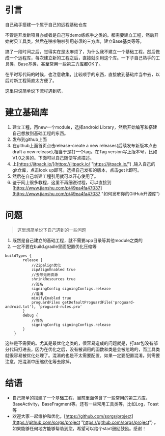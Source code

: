 # 引言
自己动手搭建一个属于自己的远程基础仓库

不管是开发新项目亦或者是自己写demo练练手之类的。都需要建立工程，然后开始拷贝工具类，然后在啪啦啪啦引用必须的三方库，建立Base基类等等。

搞了一段时间之后，觉得实在是太麻烦了，为什么我不建立一个基础工程。然后做成一个远程库，每次建立新的工程之后，直接就引用这个库。一下子自己熟手的工具类，Base基类，甚至常用一些第三方库都OK了。

在平时写代码的时候，也注意收集，比较顺手的东西，直接放到基础库当中去，以后对新工程简直太方便了。

这里只说简单说下流程遇到坑，

# 建立基础库
1.  建立工程，再new一个module，选择android Library，然后开始编写和搭建自己想放到基础工程的东西。
2.  发布到github上面
3.  在github上面首页点击release-create a new releases(后续发布新版本点击draft a new release),相当于是打一个tag。在Tag version写上版本号，比如 V1.0之类的。下面可以自己随便写点描述。
4.  上[https://jitpack.io/](https://jitpack.io/ "https://jitpack.io/") ,输入自己的git仓库，点击look up即可。选择自己发布的版本，点击get it即可。
5.  然后在自己新建工程引用就可以开心使用了。
6.  鉴于网上很多教程，这里不再细说过程，可以直接到[https://www.jianshu.com/p/49ea4fa47037](https://www.jianshu.com/p/49ea4fa47037 "如何发布你的GitHub开源库")

# 问题
> 这里想简单说下自己遇到的一些问题


1.  既然是自己建立的基础工程，就不需要app目录等其他module之类的
2.  一定不要在build.gradle里面配置优化压缩等
```
buildTypes {
        release {
            //Zipalign优化
            zipAlignEnabled true
            //去除无用资源
            shrinkResources true
            //签名
            signingConfig signingConfigs.release
            //混淆
            minifyEnabled true
            proguardFiles getDefaultProguardFile('proguard-android.txt'), 'proguard-rules.pro'
        }
        debug {
            //签名
            signingConfig signingConfigs.release
        }
    }
```
这些是不需要的。尤其是最优化之类的，很容易造成的问题就是，打aar包没有部分代码打进去，因为在优化之后，没有被调用的函数和类是会被忽略的，而工具类就很容易被优化处理了。混淆的也是不太需要配置，如果一定要配置混淆，则需要注意，把混淆中压缩优化等去除掉。

# 结语
- 自己简单的搭建了一个基础工程，目前里面包含了一些常用的第三方库，BaseActivity，BaseFragment等。还有一些常用工具类等，比如Log，Toast等
- 欢迎大家一起维护和优化，[https://github.com/sorgs/project](https://github.com/sorgs/project "https://github.com/sorgs/project") 。如果能够任何地方能够帮助到您，希望可以给个start鼓励鼓励。感谢！
